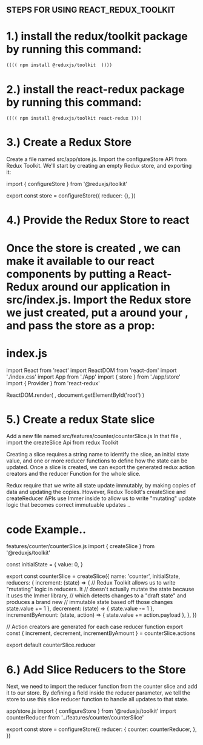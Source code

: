 ## STEPS FOR USING REACT_REDUX_TOOLKIT

# 1.) install the redux/toolkit package by running this command:
    (((( npm install @reduxjs/toolkit  ))))


# 2.) install the react-redux package by running this command:
 <!-- can run only this command for installing redux toolkit and also react-redux at once -->
    (((( npm install @reduxjs/toolkit react-redux ))))


# 3.) Create a Redux Store​
Create a file named src/app/store.js. Import the configureStore API from Redux Toolkit. We'll start by creating an empty Redux store, and exporting it:

import { configureStore } from '@reduxjs/toolkit'

export const store = configureStore({
  reducer: {},
})

# 4.) Provide the Redux Store to react
Once the store is created , we can make it available to our react components by putting a React-Redux <Provider> around our 
application in src/index.js. Import the Redux store we just created, put a <Provider> around your <App> , and pass the store as a prop:
==================
index.js
====================
import React from 'react'
import ReactDOM from 'react-dom'
import './index.css'
import App from './App'
import { store } from './app/store'
import { Provider } from 'react-redux'

ReactDOM.render(
  <Provider store={store}>
    <App />
  </Provider>,
  document.getElementById('root')
)

# 5.) Create a redux State slice 

Add a new file named src/features/counter/counterSlice.js
In that file , import the createSlice Api from redux Toolkit

Creating  a slice requires a string name to identify the slice, an initial state value, and one or more reducer functions to define how the state can be updated. Once a slice is created, we can export the generated redux action creators and the reducer Function for the whole slice.

Redux require that we write all state update immutably, by making copies of data and updating the copies. However, Redux Toolkit's createSlice and createReducer APIs use Immer inside to allow us to write "mutating" update logic that becomes correct immutuable updates ..

# code Example..
features/counter/counterSlice.js
import { createSlice } from '@reduxjs/toolkit'

const initialState = {
  value: 0,
}

export const counterSlice = createSlice({
  name: 'counter',
  initialState,
  reducers: {
    increment: (state) => {
      // Redux Toolkit allows us to write "mutating" logic in reducers. It
      // doesn't actually mutate the state because it uses the Immer library,
      // which detects changes to a "draft state" and produces a brand new
      // immutable state based off those changes
      state.value += 1
    },
    decrement: (state) => {
      state.value -= 1
    },
    incrementByAmount: (state, action) => {
      state.value += action.payload
    },
  },
})

// Action creators are generated for each case reducer function
export const { increment, decrement, incrementByAmount } = counterSlice.actions

export default counterSlice.reducer

# 6.) Add Slice Reducers to the Store​
Next, we need to import the reducer function from the counter slice and add it to our store. By defining a field inside the reducer parameter, we tell the store to use this slice reducer function to handle all updates to that state.

app/store.js
import { configureStore } from '@reduxjs/toolkit'
import counterReducer from '../features/counter/counterSlice'

export const store = configureStore({
  reducer: {
    counter: counterReducer,
  },
})